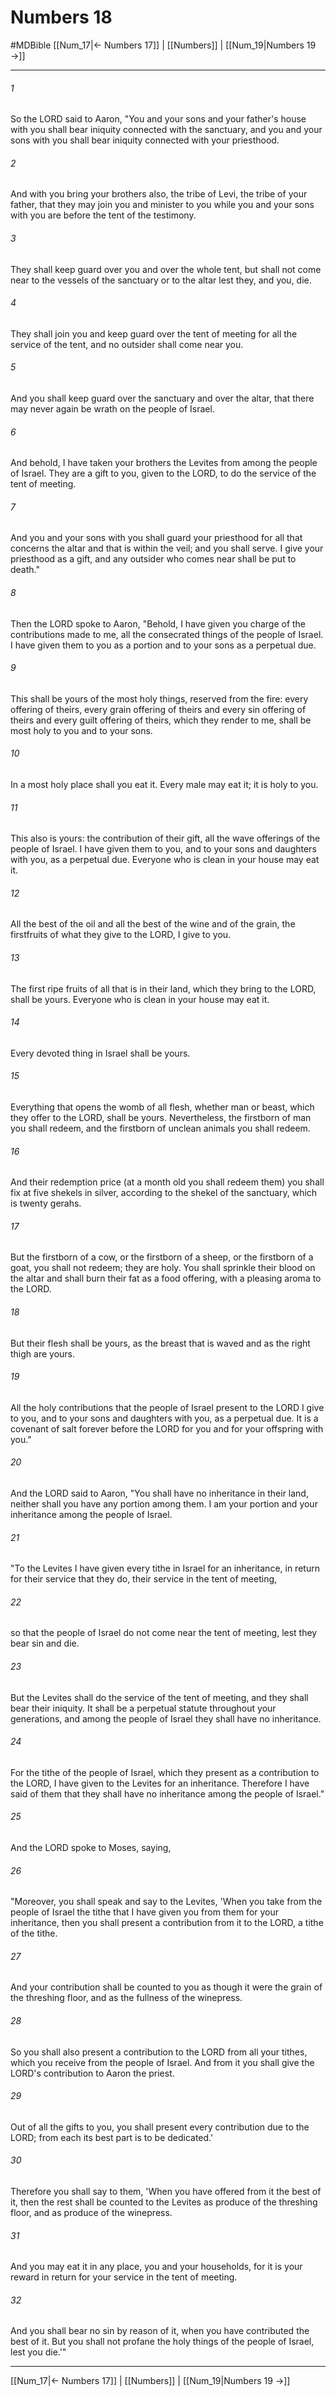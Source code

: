 # Numbers 18
#MDBible
[[Num_17|← Numbers 17]] | [[Numbers]] | [[Num_19|Numbers 19 →]]

***

###### 1 
So the LORD said to Aaron, "You and your sons and your father's house with you shall bear iniquity connected with the sanctuary, and you and your sons with you shall bear iniquity connected with your priesthood. 

###### 2 
And with you bring your brothers also, the tribe of Levi, the tribe of your father, that they may join you and minister to you while you and your sons with you are before the tent of the testimony. 

###### 3 
They shall keep guard over you and over the whole tent, but shall not come near to the vessels of the sanctuary or to the altar lest they, and you, die. 

###### 4 
They shall join you and keep guard over the tent of meeting for all the service of the tent, and no outsider shall come near you. 

###### 5 
And you shall keep guard over the sanctuary and over the altar, that there may never again be wrath on the people of Israel. 

###### 6 
And behold, I have taken your brothers the Levites from among the people of Israel. They are a gift to you, given to the LORD, to do the service of the tent of meeting. 

###### 7 
And you and your sons with you shall guard your priesthood for all that concerns the altar and that is within the veil; and you shall serve. I give your priesthood as a gift, and any outsider who comes near shall be put to death." 

###### 8 
Then the LORD spoke to Aaron, "Behold, I have given you charge of the contributions made to me, all the consecrated things of the people of Israel. I have given them to you as a portion and to your sons as a perpetual due. 

###### 9 
This shall be yours of the most holy things, reserved from the fire: every offering of theirs, every grain offering of theirs and every sin offering of theirs and every guilt offering of theirs, which they render to me, shall be most holy to you and to your sons. 

###### 10 
In a most holy place shall you eat it. Every male may eat it; it is holy to you. 

###### 11 
This also is yours: the contribution of their gift, all the wave offerings of the people of Israel. I have given them to you, and to your sons and daughters with you, as a perpetual due. Everyone who is clean in your house may eat it. 

###### 12 
All the best of the oil and all the best of the wine and of the grain, the firstfruits of what they give to the LORD, I give to you. 

###### 13 
The first ripe fruits of all that is in their land, which they bring to the LORD, shall be yours. Everyone who is clean in your house may eat it. 

###### 14 
Every devoted thing in Israel shall be yours. 

###### 15 
Everything that opens the womb of all flesh, whether man or beast, which they offer to the LORD, shall be yours. Nevertheless, the firstborn of man you shall redeem, and the firstborn of unclean animals you shall redeem. 

###### 16 
And their redemption price (at a month old you shall redeem them) you shall fix at five shekels in silver, according to the shekel of the sanctuary, which is twenty gerahs. 

###### 17 
But the firstborn of a cow, or the firstborn of a sheep, or the firstborn of a goat, you shall not redeem; they are holy. You shall sprinkle their blood on the altar and shall burn their fat as a food offering, with a pleasing aroma to the LORD. 

###### 18 
But their flesh shall be yours, as the breast that is waved and as the right thigh are yours. 

###### 19 
All the holy contributions that the people of Israel present to the LORD I give to you, and to your sons and daughters with you, as a perpetual due. It is a covenant of salt forever before the LORD for you and for your offspring with you." 

###### 20 
And the LORD said to Aaron, "You shall have no inheritance in their land, neither shall you have any portion among them. I am your portion and your inheritance among the people of Israel. 

###### 21 
"To the Levites I have given every tithe in Israel for an inheritance, in return for their service that they do, their service in the tent of meeting, 

###### 22 
so that the people of Israel do not come near the tent of meeting, lest they bear sin and die. 

###### 23 
But the Levites shall do the service of the tent of meeting, and they shall bear their iniquity. It shall be a perpetual statute throughout your generations, and among the people of Israel they shall have no inheritance. 

###### 24 
For the tithe of the people of Israel, which they present as a contribution to the LORD, I have given to the Levites for an inheritance. Therefore I have said of them that they shall have no inheritance among the people of Israel." 

###### 25 
And the LORD spoke to Moses, saying, 

###### 26 
"Moreover, you shall speak and say to the Levites, 'When you take from the people of Israel the tithe that I have given you from them for your inheritance, then you shall present a contribution from it to the LORD, a tithe of the tithe. 

###### 27 
And your contribution shall be counted to you as though it were the grain of the threshing floor, and as the fullness of the winepress. 

###### 28 
So you shall also present a contribution to the LORD from all your tithes, which you receive from the people of Israel. And from it you shall give the LORD's contribution to Aaron the priest. 

###### 29 
Out of all the gifts to you, you shall present every contribution due to the LORD; from each its best part is to be dedicated.' 

###### 30 
Therefore you shall say to them, 'When you have offered from it the best of it, then the rest shall be counted to the Levites as produce of the threshing floor, and as produce of the winepress. 

###### 31 
And you may eat it in any place, you and your households, for it is your reward in return for your service in the tent of meeting. 

###### 32 
And you shall bear no sin by reason of it, when you have contributed the best of it. But you shall not profane the holy things of the people of Israel, lest you die.'" 

***

[[Num_17|← Numbers 17]] | [[Numbers]] | [[Num_19|Numbers 19 →]]
